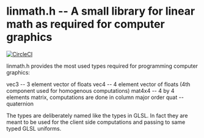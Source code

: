 # linmath.h -- A small library for linear math as required for computer graphics

[![CircleCI](https://circleci.com/gh/datenwolf/linmath.h.svg?style=svg)](https://app.circleci.com/pipelines/github/datenwolf/linmath.h)


linmath.h provides the most used types required for programming computer graphics:

vec3 -- 3 element vector of floats
vec4 -- 4 element vector of floats (4th component used for homogenous computations)
mat4x4 -- 4 by 4 elements matrix, computations are done in column major order
quat -- quaternion

The types are deliberately named like the types in GLSL. In fact they are meant to
be used for the client side computations and passing to same typed GLSL uniforms.

